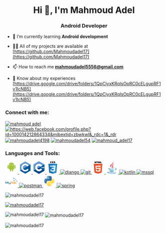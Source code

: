<h1 align="center">Hi 👋, I'm Mahmoud Adel</h1>
<h3 align="center">Android Developer</h3>


- 🌱 I’m currently learning **Android development**

- 👨‍💻 All of my projects are available at [https://github.com/Mahmoudadel17](https://github.com/Mahmoudadel17)

- 📫 How to reach me **mahmoudadel5556@gmail.com**

- 📄 Know about my experiences [https://drive.google.com/drive/folders/1QpCiyxKRqlsOpRC0cELgupRF1v1IcNB5](https://drive.google.com/drive/folders/1QpCiyxKRqlsOpRC0cELgupRF1v1IcNB5)

<h3 align="left">Connect with me:</h3>
<p align="left">
<a href="https://linkedin.com/in/mahmoud adel" target="blank"><img align="center" src="https://raw.githubusercontent.com/rahuldkjain/github-profile-readme-generator/master/src/images/icons/Social/linked-in-alt.svg" alt="mahmoud adel" height="30" width="40" /></a>
<a href="https://fb.com/https://web.facebook.com/profile.php?id=100014212864334&mibextid=zbwkwl&_rdc=1&_rdr" target="blank"><img align="center" src="https://raw.githubusercontent.com/rahuldkjain/github-profile-readme-generator/master/src/images/icons/Social/facebook.svg" alt="https://web.facebook.com/profile.php?id=100014212864334&mibextid=zbwkwl&_rdc=1&_rdr" height="30" width="40" /></a>
<a href="https://instagram.com/mahmoudadel4198" target="blank"><img align="center" src="https://raw.githubusercontent.com/rahuldkjain/github-profile-readme-generator/master/src/images/icons/Social/instagram.svg" alt="mahmoudadel4198" height="30" width="40" /></a>
<a href="https://codeforces.com/profile/mahmoudadel54" target="blank"><img align="center" src="https://raw.githubusercontent.com/rahuldkjain/github-profile-readme-generator/master/src/images/icons/Social/codeforces.svg" alt="mahmoudadel54" height="30" width="40" /></a>
<a href="https://www.leetcode.com/mahmoud_adel17" target="blank"><img align="center" src="https://raw.githubusercontent.com/rahuldkjain/github-profile-readme-generator/master/src/images/icons/Social/leet-code.svg" alt="mahmoud_adel17" height="30" width="40" /></a>
</p>

<h3 align="left">Languages and Tools:</h3>
<p align="left"> <a href="https://developer.android.com" target="_blank" rel="noreferrer"> <img src="https://raw.githubusercontent.com/devicons/devicon/master/icons/android/android-original-wordmark.svg" alt="android" width="40" height="40"/> </a> <a href="https://www.cprogramming.com/" target="_blank" rel="noreferrer"> <img src="https://raw.githubusercontent.com/devicons/devicon/master/icons/c/c-original.svg" alt="c" width="40" height="40"/> </a> <a href="https://www.w3schools.com/cpp/" target="_blank" rel="noreferrer"> <img src="https://raw.githubusercontent.com/devicons/devicon/master/icons/cplusplus/cplusplus-original.svg" alt="cplusplus" width="40" height="40"/> </a> <a href="https://www.w3schools.com/css/" target="_blank" rel="noreferrer"> <img src="https://raw.githubusercontent.com/devicons/devicon/master/icons/css3/css3-original-wordmark.svg" alt="css3" width="40" height="40"/> </a> <a href="https://www.djangoproject.com/" target="_blank" rel="noreferrer"> <img src="https://cdn.worldvectorlogo.com/logos/django.svg" alt="django" width="40" height="40"/> </a> <a href="https://git-scm.com/" target="_blank" rel="noreferrer"> <img src="https://www.vectorlogo.zone/logos/git-scm/git-scm-icon.svg" alt="git" width="40" height="40"/> </a> <a href="https://www.w3.org/html/" target="_blank" rel="noreferrer"> <img src="https://raw.githubusercontent.com/devicons/devicon/master/icons/html5/html5-original-wordmark.svg" alt="html5" width="40" height="40"/> </a> <a href="https://www.java.com" target="_blank" rel="noreferrer"> <img src="https://raw.githubusercontent.com/devicons/devicon/master/icons/java/java-original.svg" alt="java" width="40" height="40"/> </a> <a href="https://kotlinlang.org" target="_blank" rel="noreferrer"> <img src="https://www.vectorlogo.zone/logos/kotlinlang/kotlinlang-icon.svg" alt="kotlin" width="40" height="40"/> </a> <a href="https://www.microsoft.com/en-us/sql-server" target="_blank" rel="noreferrer"> <img src="https://www.svgrepo.com/show/303229/microsoft-sql-server-logo.svg" alt="mssql" width="40" height="40"/> </a> <a href="https://www.mysql.com/" target="_blank" rel="noreferrer"> <img src="https://raw.githubusercontent.com/devicons/devicon/master/icons/mysql/mysql-original-wordmark.svg" alt="mysql" width="40" height="40"/> </a> <a href="https://postman.com" target="_blank" rel="noreferrer"> <img src="https://www.vectorlogo.zone/logos/getpostman/getpostman-icon.svg" alt="postman" width="40" height="40"/> </a> <a href="https://www.python.org" target="_blank" rel="noreferrer"> <img src="https://raw.githubusercontent.com/devicons/devicon/master/icons/python/python-original.svg" alt="python" width="40" height="40"/> </a> <a href="https://spring.io/" target="_blank" rel="noreferrer"> <img src="https://www.vectorlogo.zone/logos/springio/springio-icon.svg" alt="spring" width="40" height="40"/> </a> </p>


<p align="left"> <img src="https://komarev.com/ghpvc/?username=mahmoudadel17&label=Profile%20views&color=0e75b6&style=flat" alt="mahmoudadel17" /> </p>

<p align="left"> <a href="https://github.com/ryo-ma/github-profile-trophy"><img src="https://github-profile-trophy.vercel.app/?username=mahmoudadel17" alt="mahmoudadel17" /></a> </p>

<p><img align="left" src="https://github-readme-stats.vercel.app/api/top-langs?username=mahmoudadel17&show_icons=true&locale=en&layout=compact" alt="mahmoudadel17" /></p>

<p>&nbsp;<img align="center" src="https://github-readme-stats.vercel.app/api?username=mahmoudadel17&show_icons=true&locale=en" alt="mahmoudadel17" /></p>

<p><img align="center" src="https://github-readme-streak-stats.herokuapp.com/?user=mahmoudadel17&" alt="mahmoudadel17" /></p>
